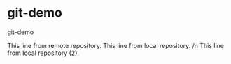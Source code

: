 # git-demo
git-demo

This line from remote repository.
This line from local repository. /n
This line from local repository (2).
